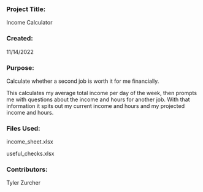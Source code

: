 ### Project Title:
Income Calculator

### Created:
11/14/2022

### Purpose:
Calculate whether a second job is worth it for me financially.

This calculates my average total income per day of the week, then prompts me with questions about the income and hours for another job. With that information it spits out my current income and hours and my projected income and hours. 

### Files Used:
income_sheet.xlsx

useful_checks.xlsx

### Contributors:
Tyler Zurcher

